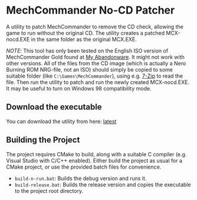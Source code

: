 # MechCommander No-CD Patcher
A utility to patch MechCommander to remove the CD check, allowing the game to run without the original CD.
The utility creates a patched MCX-nocd.EXE in the same folder as the original MCX.EXE.

*NOTE*: This tool has only been tested on the English ISO version of MechCommander Gold found at [My Abandonware](https://www.myabandonware.com/game/mech-commander-gold-7pe). It might not work with other versions. All of the files from the CD image (which is actually a Nero Burning ROM NRG-file, not an ISO) should simply be copied to some suitable folder (like `C:\Games\MechCommander`), using e.g. [7-Zip](https://www.7-zip.org/) to read the file. Then run the utility to patch and run the newly created MCX-nocd.EXE. It may be useful to turn on Windows 98 compatibility mode.

## Download the executable
You can download the utility from here: [latest](https://github.com/Corben-SpacedOut/MechCommanderNoCDPatcher/releases/tag/latest)

## Building the Project
The project requires CMake to build, along with a suitable C compiler (e.g. Visual Studio with C/C++ enabled).
Either build the project as usual for a CMake project, or use the provided batch files for convenience.

* `build-n-run.bat`: Builds the debug version and runs it.
* `build-release.bat`: Builds the release version and copies the executable to the project root directory.
